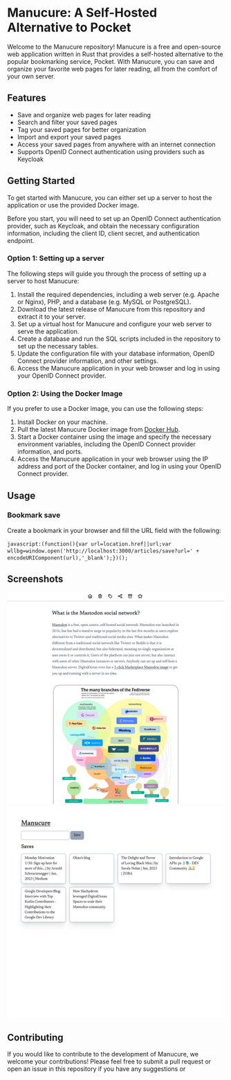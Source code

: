# Manucure: A Self-Hosted Alternative to Pocket

Welcome to the Manucure repository! Manucure is a free and open-source web application written in Rust that provides a self-hosted alternative to the popular bookmarking service, Pocket. With Manucure, you can save and organize your favorite web pages for later reading, all from the comfort of your own server.

## Features

- Save and organize web pages for later reading
- Search and filter your saved pages
- Tag your saved pages for better organization
- Import and export your saved pages
- Access your saved pages from anywhere with an internet connection
- Supports OpenID Connect authentication using providers such as Keycloak


## Getting Started

To get started with Manucure, you can either set up a server to host the application or use the provided Docker image.

Before you start, you will need to set up an OpenID Connect authentication provider, such as Keycloak, and obtain the necessary configuration information, including the client ID, client secret, and authentication endpoint.

### Option 1: Setting up a server

The following steps will guide you through the process of setting up a server to host Manucure:

1. Install the required dependencies, including a web server (e.g. Apache or Nginx), PHP, and a database (e.g. MySQL or PostgreSQL).
2. Download the latest release of Manucure from this repository and extract it to your server.
3. Set up a virtual host for Manucure and configure your web server to serve the application.
4. Create a database and run the SQL scripts included in the repository to set up the necessary tables.
5. Update the configuration file with your database information, OpenID Connect provider information, and other settings.
6. Access the Manucure application in your web browser and log in using your OpenID Connect provider.


### Option 2: Using the Docker Image

If you prefer to use a Docker image, you can use the following steps:

1. Install Docker on your machine.
2. Pull the latest Manucure Docker image from [Docker Hub](https://hub.docker.com).
3. Start a Docker container using the image and specify the necessary environment variables, including the OpenID Connect provider information, and ports.
4. Access the Manucure application in your web browser using the IP address and port of the Docker container, and log in using your OpenID Connect provider.


## Usage

### Bookmark save

Create a bookmark in your browser and fill the URL field with the following: 
```shell
javascript:(function(){var url=location.href||url;var wllbg=window.open('http://localhost:3000/articles/save?url=' + encodeURIComponent(url),'_blank');})();
```
## Screenshots

![Article Page](docs/article.png)
![Article Page](docs/menu.png)

## Contributing

If you would like to contribute to the development of Manucure, we welcome your contributions! Please feel free to submit a pull request or open an issue in this repository if you have any suggestions or
